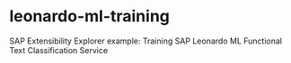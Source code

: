 # leonardo-ml-training
SAP Extensibility Explorer example: Training SAP Leonardo ML Functional Text Classification Service 
